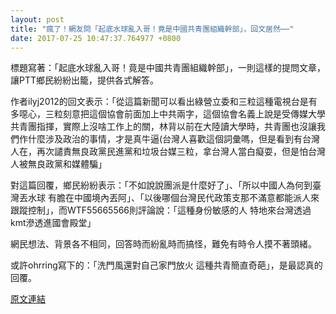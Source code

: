 ```yaml
---
layout: post
title: "瘋了！網友問「起底水球亂入哥！竟是中國共青團組織幹部」，回文居然⋯⋯"
date: 2017-07-25 10:47:37.764977 +0800
---
```


標題寫著：「起底水球亂入哥！竟是中國共青團組織幹部」，一則這樣的提問文章，讓PTT鄉民紛紛出籠，提供各式解答。

作者ilyj2012的回文表示：「從這篇新聞可以看出綠營立委和三粒這種電視台是有多噁心，三粒刻意把這個協會前面加上中共兩字，這個協會名義上說是受傳媒大學共青團指揮，實際上沒啥工作上的關，林背以前在大陸讀大學時，共青團也沒讓我們作什麼涉及政治的事情，才是真牛逼(台灣人喜歡這個詞彙嗎，但是看到有台灣人在，再次譴責無良政黨民進黨和垃圾台媒三粒，拿台灣人當白癡耍，但是怕台灣人被無良政黨和媒體騙」

對這篇回覆，鄉民紛紛表示：「不如說說團派是什麼好了」、「所以中國人為何到臺灣丟水球 有膽在中國境內丟阿」、「以後哪個台灣民代政策支那不滿意都能派人來跟蹤控制」，而WTF55665566則評論說：「這種身份敏感的人 特地來台灣透過kmt滲透進國會殿堂」

網民想法、背景各不相同，回答時而紛亂時而搞怪，難免有時令人摸不著頭緒。

或許ohrring寫下的：「洗門風還對自己家門放火  這種共青簡直奇葩」，是最認真的回覆。

<a href = "https://www.ptt.cc/bbs/Gossiping/M.1500945663.A.57C.html">原文連結</a>


